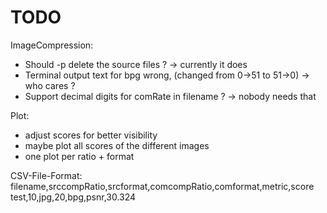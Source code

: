 # TODO

ImageCompression:
+ Should -p delete the source files ? -> currently it does
+ Terminal output text for bpg wrong, (changed from 0->51 to 51->0) ->  who cares ?
+ Support decimal digits for comRate in filename ? -> nobody needs that

Plot:
+ adjust scores for better visibility
+ maybe plot all scores of the different images
+ one plot per ratio + format

CSV-File-Format:
filename,srccompRatio,srcformat,comcompRatio,comformat,metric,score
test,10,jpg,20,bpg,psnr,30.324